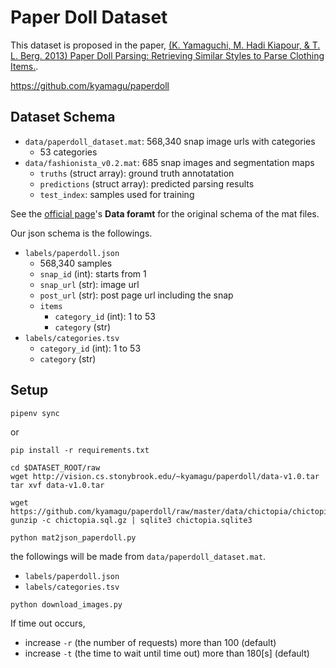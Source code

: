 # Paper Doll Dataset

This dataset is proposed in the paper, [(K. Yamaguchi, M. Hadi Kiapour, & T. L. Berg. 2013) Paper Doll Parsing: Retrieving Similar Styles to Parse Clothing Items.](http://vision.is.tohoku.ac.jp/~kyamagu/papers/yamaguchi2013paper.pdf).

https://github.com/kyamagu/paperdoll


## Dataset Schema

- `data/paperdoll_dataset.mat`: 568,340 snap image urls with categories
	- 53 categories
- `data/fashionista_v0.2.mat`: 685 snap images and segmentation maps
	- `truths` (struct array): ground truth annotatation
	- `predictions` (struct array): predicted parsing results
	- `test_index`: samples used for training


See the [official page](http://vision.is.tohoku.ac.jp/~kyamagu/ja/research/paperdoll/)'s **Data foramt** for the original schema of the mat files.

Our json schema is the followings.

- `labels/paperdoll.json`
	- 568,340 samples
	- `snap_id` (int): starts from 1
	- `snap_url` (str): image url
	- `post_url` (str): post page url including the snap
	- `items`
		- `category_id` (int): 1 to 53
		- `category` (str)
- `labels/categories.tsv`	
	- `category_id` (int): 1 to 53
	- `category` (str)


## Setup

```
pipenv sync
```

or

```
pip install -r requirements.txt
```

```
cd $DATASET_ROOT/raw
wget http://vision.cs.stonybrook.edu/~kyamagu/paperdoll/data-v1.0.tar
tar xvf data-v1.0.tar
```

```
wget https://github.com/kyamagu/paperdoll/raw/master/data/chictopia/chictopia.sql.gz
gunzip -c chictopia.sql.gz | sqlite3 chictopia.sqlite3
```

```
python mat2json_paperdoll.py
```

the followings will be made from `data/paperdoll_dataset.mat`.

- `labels/paperdoll.json`
- `labels/categories.tsv`	

```
python download_images.py
```

If time out occurs,

- increase `-r` (the number of requests) more than 100 (default)
- increase `-t` (the time to wait until time out) more than 180\[s\] (default)